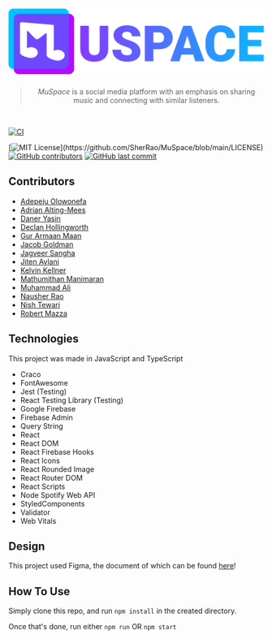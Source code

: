 <h1 align="center"> 
  <a href=""><img src="public/logo.svg" width="512"/></a>
</h1>

<blockquote align="center">
  <em>MuSpace</em> is a social media platform with an emphasis on sharing music and connecting with similar listeners.
</blockquote>

<br/>

[![CI](https://github.com/SherRao/CP-317/actions/workflows/CI.yml/badge.svg)](https://github.com/SherRao/MuSpace/actions/workflows/eslint.yml)

[![MIT License](https://img.shields.io/apm/l/atomic-design-ui.svg?)](https://github.com/SherRao/MuSpace/blob/main/LICENSE)
[![GitHub contributors](https://img.shields.io/github/contributors/SherRao/CP-317.svg?style=flat)](https://github.com/SherRao/MuSpace/graphs/contributors)
[![GitHub last commit](https://img.shields.io/github/last-commit/SherRao/CP-317.svg?style=flat)](https://github.com/SherRao/MuSpace/commits/main)

## Contributors

- [Adepeju Olowonefa](https://www.github.com/Adepeju-nefa)<br/>
- [Adrian Alting-Mees](https://github.com/AdrianAltingMees)<br/>
- [Daner Yasin](https://github.com/danerkestey)<br/>
- [Declan Hollingworth](https://github.com/wowitsdeclan)<br/>
- [Gur Armaan Maan](https://github.com/MAHAULMUSIC)<br/>
- [Jacob Goldman](https://github.com/Caboji)<br/>
- [Jagveer Sangha](https://github.com/Jagveer-Sangha)<br/>
- [Jiten Aylani](https://github.com/aylanij)<br/>
- [Kelvin Kellner](https://github.com/kelvinkellner)<br/>
- [Mathumithan Manimaran](https://www.github.com/MatMaran)<br/>
- [Muhammad Ali](https://github.com/zancrash)<br/>
- [Nausher Rao](https://www.github.com/sherrao)<br/>
- [Nish Tewari](https://github.com/XSilviaX)<br/>
- [Robert Mazza](https://github.com/Robert336)<br/>

## Technologies

This project was made in JavaScript and TypeScript


- Craco
- FontAwesome
- Jest (Testing)
- React Testing Library (Testing)
- Google Firebase
- Firebase Admin
- Query String
- React
- React DOM
- React Firebase Hooks
- React Icons
- React Rounded Image
- React Router DOM
- React Scripts
- Node Spotify Web API
- StyledComponents
- Validator
- Web Vitals

## Design
This project used Figma, the document of which can be found [here](https://www.figma.com/file/Jh6rAs4sNIZPaELM6qcGEt/Website?node-id=0%3A1)!

## How To Use

Simply clone this repo, and run
`npm install` in the created directory.

Once that's done, run either
`npm run` OR `npm start`
